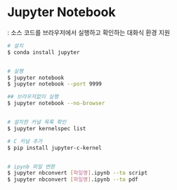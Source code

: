 # Jupyter Notebook
: 소스 코드를 브라우저에서 실행하고 확인하는 대화식 환경 지원  


```bash
# 설치
$ conda install jupyter


# 실행
$ jupyter notebook
$ jupyter notebook --port 9999

## 브라우저없이 실행
$ jupyter notebook --no-browser


# 설치한 커널 목록 확인
$ jupyter kernelspec list

# C 커널 추가
$ pip install jupyter-c-kernel


# ipynb 파일 변환
$ jupyter nbconvert [파일명].ipynb --to script
$ jupyter nbconvert [파일명].ipynb --to pdf
```
